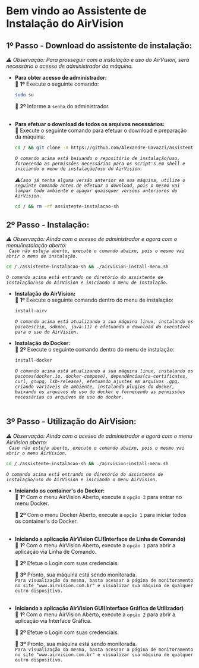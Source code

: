 # Bem vindo ao Assistente de Instalação do AirVision

## 1º Passo - Download do assistente de instalação:

<i>⚠ Observação: Para prosseguir com a instalação e uso do AirVision, será necessário o acesso de administrador da máquina.</i>

- <b>Para obter acesso de administrador:</b> <br>
  🚩 <b>1º</b> Execute o seguinte comando:

  ```sh
  sudo su
  ```

  🚩 <b>2º</b> Informe a `senha` do administrador. <br> <br>

- <b>Para efetuar o download de todos os arquivos necessários:</b> <br>
  🚩 Execute o seguinte comando para efetuar o download e preparação da máquina:

  ```sh
  cd / && git clone -n https://github.com/Alexandre-Gavazzi/assistente-instalacao-sh.git && cd /./assistente-instalacao-sh && git checkout main airvision-install-menu.sh && git checkout main includes && chmod +x airvision-install-menu.sh && chmod +x includes/* && cd /./assistente-instalacao-sh && ./airvision-install-menu.sh
  ```

  <i>`O comando acima está baixando o repositório de instalação/uso, fornecendo as permissões necessárias para os script's em shell e iniciando o menu de instalação/uso do AirVision.`</i> <br>

  <i>⚠`Caso já tenha alguma versão anterior em sua máquina, utilize o seguinte comando antes de efetuar o download, pois o mesmo vai limpar todo ambiente e apagar quaisquer versões anteriores do AirVision.`</i>

  ```sh
  cd / && rm -rf assistente-instalacao-sh
  ```

## 2º Passo - Instalação:

<i>⚠ Observação: Ainda com o acesso de administrador e agora com o menu/instalação aberto:</i> <br>
<i>` Caso não esteja aberto, execute o comando abaixo, pois o mesmo vai abrir o menu de instalação.`</i>

```sh
cd /./assistente-instalacao-sh && ./airvision-install-menu.sh
```

<i>`O comando acima está entrando no diretório do assistente de instalação/uso do AirVision e iniciando o menu de instalação.`</i> <br>

- <b>Instalação do AirVision:</b> <br>
  🚩 <b>1º</b> Execute o seguinte comando dentro do menu de instalação:

  ```sh
  install-airv
  ```

  <i>`O comando acima está atualizando a sua máquina linux, instalando os pacotes(zip, sdkman, java:11) e efetuando o download do executável para o uso do AirVision.`</i>

- <b>Instalação do Docker:</b> <br>
  🚩 <b>2º</b> Execute o seguinte comando dentro do menu de instalação:

  ```sh
  install-docker
  ```

  <i>`O comando acima está atualizando a sua máquina linux, instalando os pacotes(docker.io, docker-compose), dependências(ca-certificates, curl, gnupg, lsb-release), efetuando ajustes em arquivos .gpg, criando variáveis de ambiente, instalando plugins do docker, baixando os arquivos de uso do docker e fornecendo as permissões necessárias os arquivos de uso do docker.`</i> <br> <br>

## 3º Passo - Utilização do AirVision:

<i>⚠ Observação: Ainda com o acesso de administrador e agora com o menu AirVision aberto:</i> <br>
<i>` Caso não esteja aberto, execute o comando abaixo, pois o mesmo vai abrir o menu AirVision.`</i>

```sh
cd /./assistente-instalacao-sh && ./airvision-install-menu.sh
```

<i>`O comando acima está entrando no diretório do assistente de instalação/uso do AirVision e iniciando o menu AirVision.`</i> <br>

- <b>Iniciando os container's do Docker:</b> <br>
  🚩 <b>1º</b> Com o menu AirVision Aberto, execute a `opção 3` para entrar no menu Docker. <br>

  🚩 <b>2º</b> Com o menu Docker Aberto, execute a `opção 1` para iniciar todos os container's do Docker. <br> <br>

- <b>Iniciando a aplicação AirVision CLI(Interface de Linha de Comando)</b> <br>
  🚩 <b>1º</b> Com o menu AirVision Aberto, execute a `opção 1` para abrir a aplicação via Linha de Comando. <br>

  🚩 <b>2º</b> Efetue o Login com suas credenciais. <br>

  🏁 <b>3º</b> Pronto, sua máquina está sendo monitorada. <br>
  `Para visualização da mesma, basta acessar a página de monitoramento no site "www.airvision.com.br" e visualizar sua máquina de qualquer outro dispositivo.` <br> <br>

- <b>Iniciando a aplicação AirVision GUI(Interface Gráfica de Utilizador)</b> <br>
  🚩 <b>1º</b> Com o menu AirVision Aberto, execute a `opção 2` para abrir a aplicação via Interface Gráfica. <br>

  🚩 <b>2º</b> Efetue o Login com suas credenciais. <br>

  🏁 <b>3º</b> Pronto, sua máquina está sendo monitorada. <br>
  `Para visualização da mesma, basta acessar a página de monitoramento no site "www.airvision.com.br" e visualizar sua máquina de qualquer outro dispositivo.`
